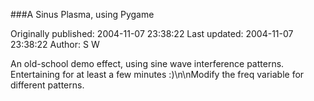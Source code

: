 ###A Sinus Plasma, using Pygame

Originally published: 2004-11-07 23:38:22
Last updated: 2004-11-07 23:38:22
Author: S W

An old-school demo effect, using sine wave interference patterns. Entertaining for at least a few minutes :)\n\nModify the freq variable for different patterns.